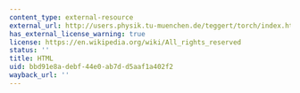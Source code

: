 ```yaml
---
content_type: external-resource
external_url: http://users.physik.tu-muenchen.de/teggert/torch/index.html
has_external_license_warning: true
license: https://en.wikipedia.org/wiki/All_rights_reserved
status: ''
title: HTML
uid: bbd91e8a-debf-44e0-ab7d-d5aaf1a402f2
wayback_url: ''
---
```

